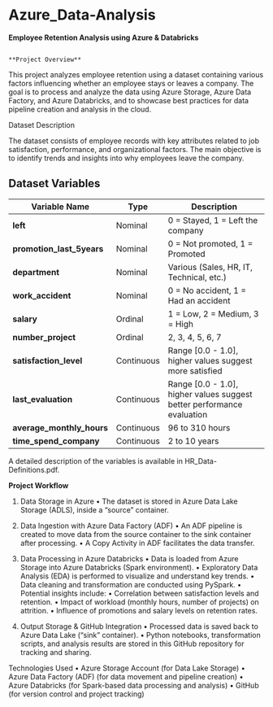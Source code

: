 # Azure_Data-Analysis
**Employee Retention Analysis using Azure & Databricks**

                                                                                      **Project Overview**

This project analyzes employee retention using a dataset containing various factors influencing whether an employee stays or leaves a company. The goal is to process and analyze the data using Azure Storage, Azure Data Factory, and Azure Databricks, and to showcase best practices for data pipeline creation and analysis in the cloud.

Dataset Description

The dataset consists of employee records with key attributes related to job satisfaction, performance, and organizational factors. The main objective is to identify trends and insights into why employees leave the company.
## Dataset Variables

| Variable Name             | Type       | Description |
|---------------------------|------------|-------------|
| **left**                 | Nominal    | 0 = Stayed, 1 = Left the company |
| **promotion_last_5years** | Nominal    | 0 = Not promoted, 1 = Promoted |
| **department**            | Nominal    | Various (Sales, HR, IT, Technical, etc.) |
| **work_accident**         | Nominal    | 0 = No accident, 1 = Had an accident |
| **salary**               | Ordinal    | 1 = Low, 2 = Medium, 3 = High |
| **number_project**        | Ordinal    | 2, 3, 4, 5, 6, 7 |
| **satisfaction_level**    | Continuous | Range [0.0 - 1.0], higher values suggest more satisfied |
| **last_evaluation**       | Continuous | Range [0.0 - 1.0], higher values suggest better performance evaluation |
| **average_monthly_hours** | Continuous | 96 to 310 hours |
| **time_spend_company**    | Continuous | 2 to 10 years |

A detailed description of the variables is available in HR_Data-Definitions.pdf.

**Project Workflow**

1. Data Storage in Azure
	•	The dataset is stored in Azure Data Lake Storage (ADLS), inside a “source” container.

2. Data Ingestion with Azure Data Factory (ADF)
	•	An ADF pipeline is created to move data from the source container to the sink container after processing.
	•	A Copy Activity in ADF facilitates the data transfer.

3. Data Processing in Azure Databricks
	•	Data is loaded from Azure Storage into Azure Databricks (Spark environment).
	•	Exploratory Data Analysis (EDA) is performed to visualize and understand key trends.
	•	Data cleaning and transformation are conducted using PySpark.
	•	Potential insights include:
	•	Correlation between satisfaction levels and retention.
	•	Impact of workload (monthly hours, number of projects) on attrition.
	•	Influence of promotions and salary levels on retention rates.

4. Output Storage & GitHub Integration
	•	Processed data is saved back to Azure Data Lake (“sink” container).
	•	Python notebooks, transformation scripts, and analysis results are stored in this GitHub repository for tracking and sharing.

Technologies Used
	•	Azure Storage Account (for Data Lake Storage)
	•	Azure Data Factory (ADF) (for data movement and pipeline creation)
	•	Azure Databricks (for Spark-based data processing and analysis)
	•	GitHub (for version control and project tracking)
